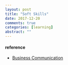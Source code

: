 ```yaml
---
layout: post
title: "Soft Skills"
date: 2017-12-20
comments: true
categories: [learning]
abstract: ""
---
```


#### reference
* [Business Communication](https://courses.edx.org/courses/course-v1:RITx+SKILLS101x+3T2017/course/)